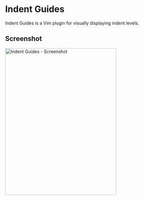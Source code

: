 # Indent Guides

Indent Guides is a Vim plugin for visually displaying indent levels.

## Screenshot

<img src="http://http://dl.dropbox.com/u/1019520/indent_guides_screenshot.png" width="356" height="470" alt="Indent Guides - Screenshot" />

